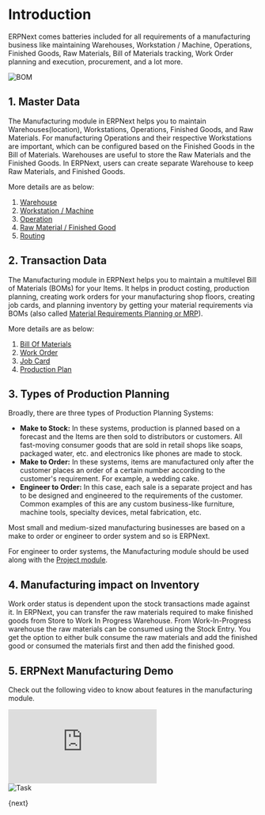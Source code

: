 <!-- add-breadcrumbs -->
# Introduction

ERPNext comes batteries included for all requirements of a manufacturing business like maintaining Warehouses, Workstation / Machine, Operations, Finished Goods, Raw Materials, Bill of Materials tracking, Work Order planning and execution, procurement, and a lot more.

<img class="screenshot" alt="BOM" src="{{docs_base_url}}/v12/assets/img/manufacturing/onboarding.png">

## 1. Master Data

The Manufacturing module in ERPNext helps you to maintain Warehouses(location), Workstations, Operations, Finished Goods, and Raw Materials. For manufacturing Operations and their respective Workstations are important, which can be configured based on the Finished Goods in the Bill of Materials. Warehouses are useful to store the Raw Materials and the Finished Goods. In ERPNext, users can create separate Warehouse to keep Raw Materials, and Finished Goods.

More details are as below:

1. [Warehouse](/docs/v12/user/manual/en/stock/warehouse)
1. [Workstation / Machine](/docs/v12/user/manual/en/manufacturing/workstation)
1. [Operation](/docs/v12/user/manual/en/manufacturing/operation)
1. [Raw Material / Finished Good](/docs/v12/user/manual/en/stock/item)
1. [Routing](/docs/v12/user/manual/en/manufacturing/routing)


## 2. Transaction Data

The Manufacturing module in ERPNext helps you to maintain a multilevel Bill of Materials (BOMs) for your Items. It helps in product costing, production planning, creating work orders for your manufacturing shop floors, creating job cards, and planning inventory by getting your material requirements via BOMs (also called [Material Requirements Planning or MRP](http://erpnext.com/blog/general/what-is-mrp-and-do-yo…)).

More details are as below:

1. [Bill Of Materials](/docs/v12/user/manual/en/manufacturing/bill-of-materials)
1. [Work Order](/docs/v12/user/manual/en/manufacturing/work-order)
1. [Job Card](/docs/v12/user/manual/en/manufacturing/job-card)
1. [Production Plan](/docs/v12/user/manual/en/manufacturing/production-plan)

## 3. Types of Production Planning

Broadly, there are three types of Production Planning Systems:

 * __Make to Stock:__ In these systems, production is planned based on a forecast and the Items are then sold to distributors or customers. All fast-moving consumer goods that are sold in retail shops like soaps, packaged water, etc. and electronics like phones are made to stock.
 * __Make to Order:__ In these systems, items are manufactured only after the customer places an order of a certain number according to the customer's requirement. For example, a wedding cake.
 * __Engineer to Order:__ In this case, each sale is a separate project and has to be designed and engineered to the requirements of the customer. Common examples of this are any custom business-like furniture, machine tools, specialty devices, metal fabrication, etc.

Most small and medium-sized manufacturing businesses are based on a make to order or engineer to order system and so is ERPNext.

For engineer to order systems, the Manufacturing module should be used along with the [Project module](/docs/v12/user/manual/en/projects).

## 4. Manufacturing impact on Inventory

Work order status is dependent upon the stock transactions made against it. In ERPNext, you can transfer the raw materials required to make finished goods from Store to Work In Progress Warehouse. From Work-In-Progress warehouse the raw materials can be consumed using the Stock Entry. You get the option to either bulk consume the raw materials and add the finished good or consumed the materials first and then add the finished good.

## 5. ERPNext Manufacturing Demo

Check out the following video to know about features in the manufacturing module.

<div class="embed-container">
 <iframe src="https://www.youtube.com/embed/xE74wdQU5cc" frameborder="0" allow="autoplay; encrypted-media" allowfullscreen></iframe>
</div>

<img class="screenshot" alt="Task" src="{{docs_base_url}}/v12/assets/img/manufacturing/manufacturing.png">

{next}
